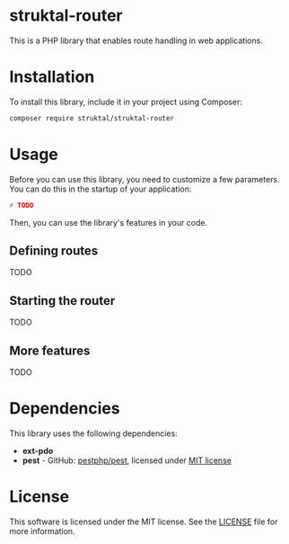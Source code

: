 # struktal-router

This is a PHP library that enables route handling in web applications.

# Installation

To install this library, include it in your project using Composer:

```bash
composer require struktal/struktal-router
```

# Usage

Before you can use this library, you need to customize a few parameters.
You can do this in the startup of your application:

```php
# TODO
```

Then, you can use the library's features in your code.

## Defining routes

TODO

## Starting the router

TODO

## More features

TODO

# Dependencies

This library uses the following dependencies:

- **ext-pdo**
- **pest** - GitHub: [pestphp/pest](https://github.com/pestphp/pest), licensed under [MIT license](https://github.com/pestphp/pest/blob/3.x/LICENSE.md)

# License

This software is licensed under the MIT license.
See the [LICENSE](LICENSE) file for more information.
